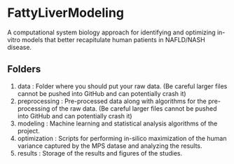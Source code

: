 # FattyLiverModeling
A computational system biology approach for identifying and optimizing in-vitro models that better recapitulate human patients in NAFLD/NASH disease.

## Folders
1. data : Folder where you should put your raw data. (Be careful larger files cannot be pushed into GitHub and can potentially crash it)
2. preprocessing : Pre-processed data along with algorithms for the pre-processing of the raw data. (Be careful larger files cannot be pushed into GitHub and can potentially crash it)
3. modeling : Machine learning and statistical analysis algorithms of the project.
4. optimization : Scripts for performing in-silico maximization of the human variance captured by the MPS datase and analyzing the results.
5. results : Storage of the results and figures of the studies.
